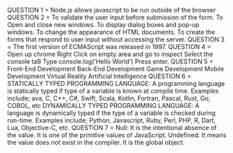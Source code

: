 QUESTION 1 = Node.js allows javascript to be run outside of the browser
QUESTION 2 = To validate the user input before submission of the form.
             To Open and close new windows.
             To display dialog boxes and pop-up windows.
             To change the appearance of HTML documents.
             To create the forms that respond to user input without accessing the server.
QUESTION 3 = The first version of ECMAScript was released in 1997.
QUESTION 4 = Open up chrome
             Right Click on empty area and go to inspect
             Select the console taB
             Type console.log('Hello World')
             Press enter.
QUESTION 5 = Front-End Development
             Back-End Development
             Game Development
             Mobile Development
             Virtual Reality
             Artificial Intelligence
QUESTION 6 = STATICALLY TYPED PROGRAMMING LANGUAGE: A programming language is statically typed if        type of a variable is known at compile time. Examples include; ava, C, C++, C#, Swift, Scala, Kotlin,   Fortran, Pascal, Rust, Go, COBOL, etc
             DYNAMICALLY TYPED PROGRAMMING LANGUAGE: A language is dynamically typed if the type of a variable is checked during run-time. Examples include; Python, Javascript, Ruby, Perl, PHP, R, Dart, Lua, Objective-C, etc.
QUESTION 7 = Null: It is the intentional absence of the value. It is one of the primitive values of  JavaScript.
             Undefined: It means the value does not exist in the compiler. It is the global object.